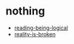 # nothing
- [reading-being-logical](./reading-being-logical.md)
- [reality-is-broken](./reality-is-broken.md)
